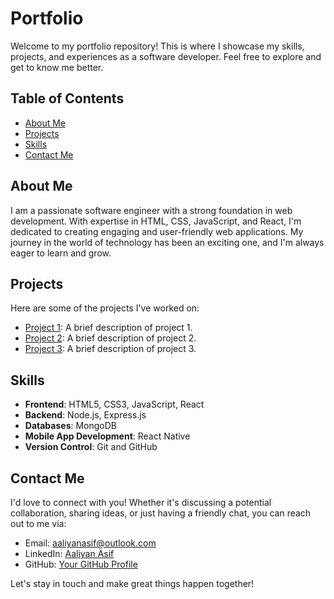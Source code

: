 # Portfolio

Welcome to my portfolio repository! This is where I showcase my skills, projects, and experiences as a software developer. Feel free to explore and get to know me better.

## Table of Contents
- [About Me](#about-me)
- [Projects](#projects)
- [Skills](#skills)
- [Contact Me](#contact-me)

## About Me
I am a passionate software engineer with a strong foundation in web development. With expertise in HTML, CSS, JavaScript, and React, I'm dedicated to creating engaging and user-friendly web applications. My journey in the world of technology has been an exciting one, and I'm always eager to learn and grow.

## Projects
Here are some of the projects I've worked on:
- [Project 1](link-to-project-1): A brief description of project 1.
- [Project 2](link-to-project-2): A brief description of project 2.
- [Project 3](link-to-project-3): A brief description of project 3.

## Skills
- **Frontend**: HTML5, CSS3, JavaScript, React
- **Backend**: Node.js, Express.js
- **Databases**: MongoDB
- **Mobile App Development**: React Native
- **Version Control**: Git and GitHub

## Contact Me
I'd love to connect with you! Whether it's discussing a potential collaboration, sharing ideas, or just having a friendly chat, you can reach out to me via:
- Email: [aaliyanasif@outlook.com](mailto:aaliyanasif@outlook.com)
- LinkedIn: [Aaliyan Asif](https://www.linkedin.com/in/your-profile/)
- GitHub: [Your GitHub Profile](https://github.com/your-profile/)

Let's stay in touch and make great things happen together!

